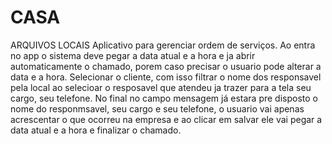 # CASA
ARQUIVOS LOCAIS
Aplicativo para gerenciar ordem de serviços.  Ao entra no app o sistema deve pegar a data atual e a hora e ja abrir automaticamente o chamado, porem caso precisar o usuario pode alterar a data e a hora. Selecionar o cliente, com isso filtrar o nome dos responsavel pela local ao selecioar o resposavel que atendeu ja trazer para a tela seu cargo, seu telefone. No final  no campo mensagem já estara pre disposto o nome do responmsavel, seu cargo e seu telefone, o usuario vai apenas acrescentar o que ocorreu na empresa e ao clicar em salvar ele vai pegar a data atual e a hora e finalizar o chamado.
